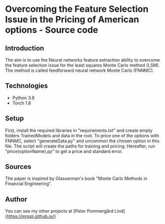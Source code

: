 # Overcoming the Feature Selection Issue in the Pricing of American options - Source code

## Introduction
The aim is to use the Neural networks feature extraction ability to overcome the feature selection issue for the least squares Monte Carlo method (LSM).
The method is called feedforward neural network Monte Carlo (FNNMC).

## Technologies
<ul>
    <li> Python 3.8 </li>
    <li> Torch 1.8 </li>
</ul>

## Setup
First, install the required libraries in "requirements.txt" and create empty folders TrainedModels and data in the root.
To price one of the options with FNNMC, select "generateData.py" and uncommon the chosen option in this file. The script will create the paths for training and pricing. 
Hereafter, run "price{optionName}.py" to get a price and standard error.


## Sources
The paper is inspired by Glasserman's book "Monte Carlo Methods in Financial Engineering”.

## Author
You can see my other projects at [Peter Pommergård Lind]{https://mrppl.github.io/}
